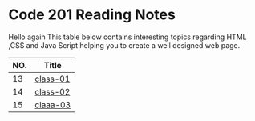 # Code 201 Reading Notes
Hello again 
This table below contains interesting topics regarding HTML ,CSS and Java Script helping you to create a well designed web page.





|NO. | Title  | 
|---|---|
|13|[class-01](class-01.md)|
|14|[class-02](class-02.md)|
|15|[claaa-03](class-03.md)|